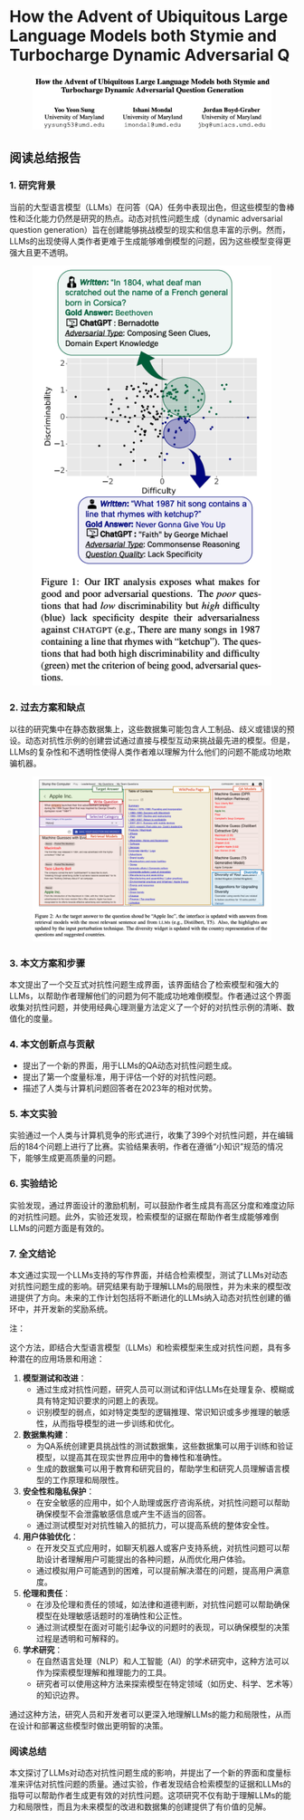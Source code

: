 # How the Advent of Ubiquitous Large Language Models both Stymie and Turbocharge Dynamic Adversarial Q

<figure><img src="../.gitbook/assets/image (10) (1) (1) (1) (1) (1) (1) (1) (1) (1) (1) (1) (1) (1) (1).png" alt=""><figcaption></figcaption></figure>

## 阅读总结报告

### 1. 研究背景

当前的大型语言模型（LLMs）在问答（QA）任务中表现出色，但这些模型的鲁棒性和泛化能力仍然是研究的热点。动态对抗性问题生成（dynamic adversarial question generation）旨在创建能够挑战模型的现实和信息丰富的示例。然而，LLMs的出现使得人类作者更难于生成能够难倒模型的问题，因为这些模型变得更强大且更不透明。

<figure><img src="../.gitbook/assets/image (11) (1) (1) (1) (1) (1) (1) (1) (1) (1) (1) (1).png" alt=""><figcaption></figcaption></figure>

### 2. 过去方案和缺点

以往的研究集中在静态数据集上，这些数据集可能包含人工制品、歧义或错误的预设。动态对抗性示例的创建尝试通过直接与模型互动来挑战最先进的模型。但是，LLMs的复杂性和不透明性使得人类作者难以理解为什么他们的问题不能成功地欺骗机器。

<figure><img src="../.gitbook/assets/image (12) (1) (1) (1) (1) (1) (1) (1) (1) (1) (1).png" alt=""><figcaption></figcaption></figure>

### 3. 本文方案和步骤

本文提出了一个交互式对抗性问题生成界面，该界面结合了检索模型和强大的LLMs，以帮助作者理解他们的问题为何不能成功地难倒模型。作者通过这个界面收集对抗性问题，并使用经典心理测量方法定义了一个好的对抗性示例的清晰、数值化的度量。

### 4. 本文创新点与贡献

* 提出了一个新的界面，用于LLMs的QA动态对抗性问题生成。
* 提出了第一个度量标准，用于评估一个好的对抗性问题。
* 描述了人类与计算机问题回答者在2023年的相对优势。

### 5. 本文实验

实验通过一个人类与计算机竞争的形式进行，收集了399个对抗性问题，并在编辑后的184个问题上进行了比赛。实验结果表明，作者在遵循“小知识”规范的情况下，能够生成更高质量的问题。

### 6. 实验结论

实验发现，通过界面设计的激励机制，可以鼓励作者生成具有高区分度和难度边际的对抗性问题。此外，实验还发现，检索模型的证据在帮助作者生成能够难倒LLMs的问题方面是有效的。

### 7. 全文结论

本文通过实现一个LLMs支持的写作界面，并结合检索模型，测试了LLMs对动态对抗性问题生成的影响。研究结果有助于理解LLMs的局限性，并为未来的模型改进提供了方向。未来的工作计划包括将不断进化的LLMs纳入动态对抗性创建的循环中，并开发新的奖励系统。



注：

这个方法，即结合大型语言模型（LLMs）和检索模型来生成对抗性问题，具有多种潜在的应用场景和用途：

1. **模型测试和改进**：
   * 通过生成对抗性问题，研究人员可以测试和评估LLMs在处理复杂、模糊或具有特定知识要求的问题上的表现。
   * 识别模型的弱点，如对特定类型的逻辑推理、常识知识或多步推理的敏感性，从而指导模型的进一步训练和优化。
2. **数据集构建**：
   * 为QA系统创建更具挑战性的测试数据集，这些数据集可以用于训练和验证模型，以提高其在现实世界应用中的鲁棒性和准确性。
   * 生成的数据集可以用于教育和研究目的，帮助学生和研究人员理解语言模型的工作原理和局限性。
3. **安全性和隐私保护**：
   * 在安全敏感的应用中，如个人助理或医疗咨询系统，对抗性问题可以帮助确保模型不会泄露敏感信息或产生不适当的回答。
   * 通过测试模型对对抗性输入的抵抗力，可以提高系统的整体安全性。
4. **用户体验优化**：
   * 在开发交互式应用时，如聊天机器人或客户支持系统，对抗性问题可以帮助设计者理解用户可能提出的各种问题，从而优化用户体验。
   * 通过模拟用户可能遇到的困难，可以提前解决潜在的问题，提高用户满意度。
5. **伦理和责任**：
   * 在涉及伦理和责任的领域，如法律和道德判断，对抗性问题可以帮助确保模型在处理敏感话题时的准确性和公正性。
   * 通过测试模型在面对可能引起争议的问题时的表现，可以确保模型的决策过程是透明和可解释的。
6. **学术研究**：
   * 在自然语言处理（NLP）和人工智能（AI）的学术研究中，这种方法可以作为探索模型理解和推理能力的工具。
   * 研究者可以使用这种方法来探索模型在特定领域（如历史、科学、艺术等）的知识边界。

通过这种方法，研究人员和开发者可以更深入地理解LLMs的能力和局限性，从而在设计和部署这些模型时做出更明智的决策。





### 阅读总结

本文探讨了LLMs对动态对抗性问题生成的影响，并提出了一个新的界面和度量标准来评估对抗性问题的质量。通过实验，作者发现结合检索模型的证据和LLMs的指导可以帮助作者生成更有效的对抗性问题。这项研究不仅有助于理解LLMs的能力和局限性，而且为未来模型的改进和数据集的创建提供了有价值的见解。
